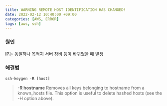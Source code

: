 ```yaml
---
title: WARNING REMOTE HOST IDENTIFICATION HAS CHANGED!
date: 2022-02-12 10:40:00 +09:00
categories: [AWS, ERROR]
tags: [aws, ssh]
---
```


### 원인
IP는 동일하나 목적지 서버 장비 등이 바뀌었을 때 발생

### 해결법

```
ssh-keygen -R [host]
```

> **-R hostname** Removes all keys belonging to hostname from a known_hosts file. This option is useful to delete hashed hosts (see the -H option above).




